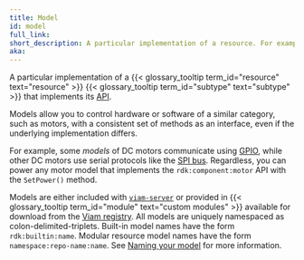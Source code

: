 ```yaml
---
title: Model
id: model
full_link:
short_description: A particular implementation of a resource. For example, UR5e is a model of the arm component subtype.
aka:
---
```


A particular implementation of a {{< glossary_tooltip term_id="resource" text="resource" >}} {{< glossary_tooltip term_id="subtype" text="subtype" >}} that implements its [API](/program/apis/).

Models allow you to control hardware or software of a similar category, such as motors, with a consistent set of methods as an interface, even if the underlying implementation differs.

For example, some _models_ of DC motors communicate using [GPIO](/components/board/), while other DC motors use serial protocols like the [SPI bus](/components/board/#spis).
Regardless, you can power any motor model that implements the `rdk:component:motor` API with the `SetPower()` method.

Models are either included with [`viam-server`](/installation/) or provided in {{< glossary_tooltip term_id="module" text="custom modules" >}} available for download from the [Viam registry](https://app.viam.com/registry).
All models are uniquely namespaced as colon-delimited-triplets.
Built-in model names have the form `rdk:builtin:name`.
Modular resource model names have the form `namespace:repo-name:name`.
See [Naming your model](#naming-your-model-namespacerepo-namename) for more information.
